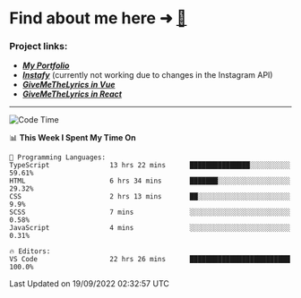 # Find about me here ➜ [🧑](https://pauabella.dev)

### Project links:
- ***[My Portfolio](https://pauabella.dev)***
- ***[Instafy](https://instafy.me)*** (currently not working due to changes in the Instagram API)
- ***[GiveMeTheLyrics in Vue](https://lyrics.pauabella.dev)***
- ***[GiveMeTheLyrics in React](https://pauabella.dev/GiveMeTheLyrics)***

---
<!--START_SECTION:waka-->
![Code Time](http://img.shields.io/badge/Code%20Time-1%2C449%20hrs%2021%20mins-blue)

📊 **This Week I Spent My Time On** 

```text
💬 Programming Languages: 
TypeScript               13 hrs 22 mins      ███████████████░░░░░░░░░░   59.61% 
HTML                     6 hrs 34 mins       ███████░░░░░░░░░░░░░░░░░░   29.32% 
CSS                      2 hrs 13 mins       ██░░░░░░░░░░░░░░░░░░░░░░░   9.9% 
SCSS                     7 mins              ░░░░░░░░░░░░░░░░░░░░░░░░░   0.58% 
JavaScript               4 mins              ░░░░░░░░░░░░░░░░░░░░░░░░░   0.31%

🔥 Editors: 
VS Code                  22 hrs 26 mins      █████████████████████████   100.0%

```


 Last Updated on 19/09/2022 02:32:57 UTC
<!--END_SECTION:waka-->
